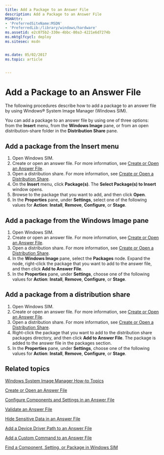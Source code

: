 ```yaml
---
title: Add a Package to an Answer File
description: Add a Package to an Answer File
MSHAttr:
- 'PreferredSiteName:MSDN'
- 'PreferredLib:/library/windows/hardware'
ms.assetid: e2c075b2-330e-4bbc-80a3-4221e6d7274b
ms.mktglfcycl: deploy
ms.sitesec: msdn


ms.date: 05/02/2017
ms.topic: article


---
```

# Add a Package to an Answer File

The following procedures describe how to add a package to an answer file by using Windows® System Image Manager (Windows SIM).

You can add a package to an answer file by using one of three options: from the **Insert** menu, from the **Windows Image** pane, or from an open distribution-share folder in the **Distribution Share** pane.

## Add a package from the Insert menu

1. Open Windows SIM.
1. Create or open an answer file. For more information, see [Create or Open an Answer File](create-or-open-an-answer-file.md).
1. Open a distribution share. For more information, see [Create or Open a Distribution Share](create-or-open-a-distribution-share.md).
1. On the **Insert** menu, click **Package(s)**. The **Select Package(s) to Insert** window opens.
1. Browse to the package that you want to add, and then click **Open**.
1. In the **Properties** pane, under **Settings**, select one of the following values for **Action**: **Install**, **Remove**, **Configure**, or **Stage**.

## Add a package from the Windows Image pane

1. Open Windows SIM.
1. Create or open an answer file. For more information, see [Create or Open an Answer File](create-or-open-an-answer-file.md).
1. Open a distribution share. For more information, see [Create or Open a Distribution Share](create-or-open-a-distribution-share.md).
1. In the **Windows Image** pane, select the **Packages** node. Expand the node, right-click the package that you want to add to the answer file, and then click **Add to Answer File**.
1. In the **Properties** pane, under **Settings**, choose one of the following values for **Action**: **Install**, **Remove**, **Configure**, or **Stage**.

## Add a package from a distribution share

1. Open Windows SIM.
1. Create or open an answer file. For more information, see [Create or Open an Answer File](create-or-open-an-answer-file.md).
1. Open a distribution share. For more information, see [Create or Open a Distribution Share](create-or-open-a-distribution-share.md).
1. Right-click the package that you want to add to the distribution share packages directory, and then click **Add to Answer File**. The package is added to the answer file in the packages section.
1. In the **Properties** pane, under **Settings**, choose one of the following values for **Action**: **Install**, **Remove**, **Configure**, or **Stage**.

## Related topics

[Windows System Image Manager How-to Topics](windows-system-image-manager-how-to-topics.md)

[Create or Open an Answer File](create-or-open-an-answer-file.md)

[Configure Components and Settings in an Answer File](configure-components-and-settings-in-an-answer-file.md)

[Validate an Answer File](validate-an-answer-file.md)

[Hide Sensitive Data in an Answer File](hide-sensitive-data-in-an-answer-file.md)

[Add a Device Driver Path to an Answer File](add-a-device-driver-path-to-an-answer-file.md)

[Add a Custom Command to an Answer File](add-a-custom-command-to-an-answer-file.md)

[Find a Component, Setting, or Package in Windows SIM](find-a-component-setting-or-package-in-windows-sim.md)
